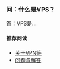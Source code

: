 ### 问：什么是VPS？
答：VPS是...


#### 推荐阅读
- [关于VPN等](https://a2zitpro.github.io/web/列表-关于VPN及相关问题)
- [问题与解答](https://a2zitpro.github.io/web/列表-问题与解答)
